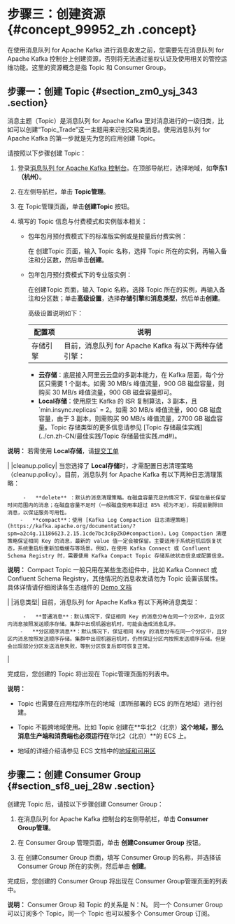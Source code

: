 # 步骤三：创建资源 {#concept_99952_zh .concept}

在使用消息队列 for Apache Kafka 进行消息收发之前，您需要先在消息队列 for Apache Kafka 控制台上创建资源，否则将无法通过鉴权认证及使用相关的管控运维功能。这里的资源概念是指 Topic 和 Consumer Group。

## 步骤一：创建 Topic {#section_zm0_ysj_343 .section}

消息主题（Topic）是消息队列 for Apache Kafka 里对消息进行的一级归类，比如可以创建“Topic\_Trade”这一主题用来识别交易类消息。使用消息队列 for Apache Kafka 的第一步就是先为您的应用创建 Topic。

请按照以下步骤创建 Topic：

1.  登录[消息队列 for Apache Kafka 控制台](http://kafka.console.aliyun.com/)。在顶部导航栏，选择地域，如**华东1（杭州）**。

2.  在左侧导航栏，单击 **Topic管理**。

3.  在 Topic管理页面，单击**创建Topic** 按钮。

4.  填写的 Topic 信息与付费模式和实例版本相关：

    -   包年包月预付费模式下的标准版实例或是按量后付费实例：

        在 创建Topic 页面，输入 Topic 名称，选择 Topic 所在的实例，再输入备注和分区数，然后单击**创建**。

    -   包年包月预付费模式下的专业版实例：

        在创建Topic 页面，输入 Topic 名称，选择 Topic 所在的实例，再输入备注和分区数；单击**高级设置**，选择**存储引擎**和**消息类型**，然后单击**创建**。

        高级设置说明如下：

        |配置项|说明|
        |---|--|
        |存储引擎| 目前，消息队列 for Apache Kafka 有以下两种存储引擎：

         -   **云存储**：底层接入阿里云云盘的多副本能力，在 Kafka 层面，每个分区只需要 1 个副本。如需 30 MB/s 峰值流量，900 GB 磁盘容量，则购买 30 MB/s 峰值流量，900 GB 磁盘容量即可。
        -   **Local存储**：使用原生 Kafka 的 ISR 复制算法，3 副本，且 \`min.insync.replicas\` = 2。如需 30 MB/s 峰值流量，900 GB 磁盘容量，由于 3 副本，则需购买 90 MB/s 峰值流量，2700 GB 磁盘容量。Topic 存储类型的更多信息请参见 [Topic 存储最佳实践](../cn.zh-CN/最佳实践/Topic 存储最佳实践.md#)。

**说明：** 若需使用 **Local存储**，请[提交工单](https://selfservice.console.aliyun.com/ticket/createIndex?spm=a2c4g.11186623.2.14.1cde7bc3c8pZkD)

 |
        |cleanup.policy| 当您选择了 **Local存储**时，才需配置日志清理策略（cleanup.policy）。目前，消息队列 for Apache Kafka 有以下两种日志清理策略：

         -   **delete** ：默认的消息清理策略。在磁盘容量充足的情况下，保留在最长保留时间范围内的消息；在磁盘容量不足时（一般磁盘使用率超过 85% 视为不足），将提前删除旧消息，以保证服务可用性。
        -   **compact**：使用 [Kafka Log Compaction 日志清理策略](https://kafka.apache.org/documentation/?spm=a2c4g.11186623.2.15.1cde7bc3c8pZkD#compaction)。Log Compaction 清理策略保证相同 Key 的消息，最新的 value 值一定会被保留。主要适用于系统宕机后恢复状态，系统重启后重新加载缓存等场景。例如，在使用 Kafka Connect 或 Confluent Schema Registry 时，需要使用 Kafka Compact Topic 存储系统状态信息或配置信息。

**说明：** Compact Topic 一般只用在某些生态组件中，比如 Kafka Connect 或 Confluent Schema Registry，其他情况的消息收发请勿为 Topic 设置该属性。具体详情请仔细阅读各生态组件的 [Demo 文档](https://github.com/AliwareMQ/aliware-kafka-demos?spm=a2c4g.11186623.2.16.1cde7bc3c8pZkD)

 |
        |消息类型| 目前，消息队列 for Apache Kafka 有以下两种消息类型：

         -   **普通消息**：默认情况下，保证相同 Key 的消息分布在同一个分区中，且分区内消息按照发送顺序存储。集群中出现机器宕机时，可能会造成消息乱序。
        -   **分区顺序消息**：默认情况下，保证相同 Key 的消息分布在同一个分区中，且分区内消息按照发送顺序存储。集群中出现机器宕机时，仍然保证分区内按照发送顺序存储。但是会出现部分分区发送消息失败，等到分区恢复后即可恢复正常。
 |


完成后，您创建的 Topic 将出现在 Topic管理页面的列表中。

**说明：** 

-   Topic 也需要在应用程序所在的地域（即所部署的 ECS 的所在地域）进行创建。

-   Topic 不能跨地域使用。比如 Topic 创建在**华北2（北京）**这个地域，那么消息生产端和消费端也必须运行在**华北2（北京）**的 ECS 上。

-   地域的详细介绍请参见 ECS 文档中的[地域和可用区](../../../../../cn.zh-CN/通用参考/地域和可用区.md#)


## 步骤二：创建 Consumer Group {#section_sf8_uej_28w .section}

创建完 Topic 后，请按以下步骤创建 Consumer Group：

1.  在消息队列 for Apache Kafka 控制台的左侧导航栏，单击 **Consumer Group管理**。

2.  在 Consumer Group 管理页面，单击 **创建Consumer Group** 按钮。

3.  在 创建Consumer Group 页面，填写 Consumer Group 的名称，并选择该 Consumer Group 所在的实例，然后单击 **创建**。


完成后，您创建的 Consumer Group 将出现在 Consumer Group管理页面的列表中。

**说明：** Consumer Group 和 Topic 的关系是 N：N。 同一个 Consumer Group 可以订阅多个 Topic，同一个 Topic 也可以被多个 Consumer Group 订阅。

